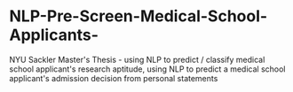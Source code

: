 # NLP-Pre-Screen-Medical-School-Applicants-
NYU Sackler Master's Thesis - using NLP to predict / classify medical school applicant's research aptitude, using NLP to predict a medical school applicant's admission decision from personal statements 

